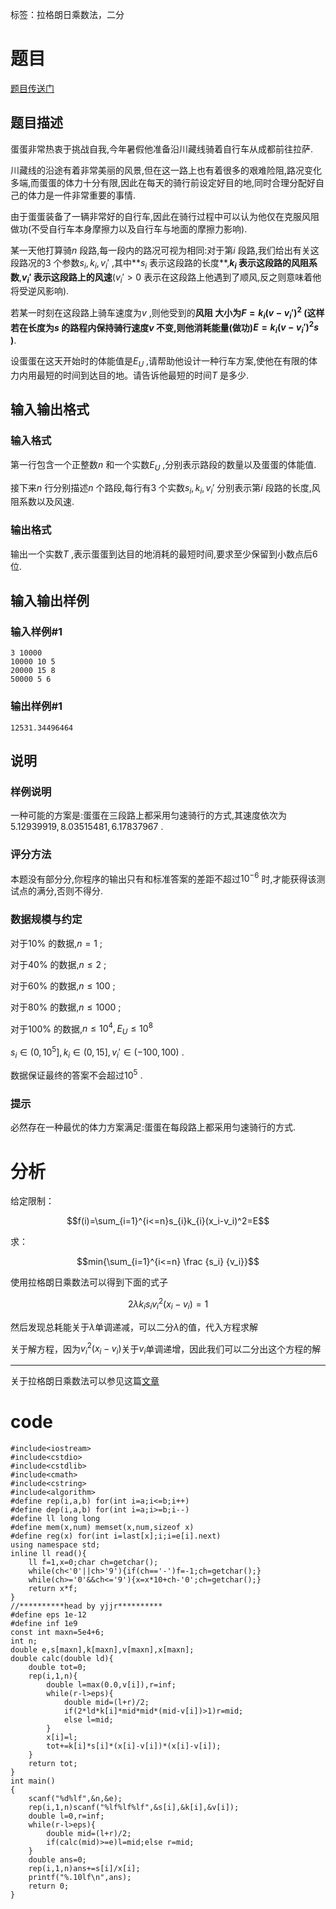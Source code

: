 ﻿---
subtitle: "拉格朗日乘法入门题"
tags: 
 - 数论-杂题
 - 基础算法-二分
grammar_cjkRuby: true
catalog: true
layout:  post
header-img: "img/header/P91.jpg"
preview-img: "/img/preview/P91.jpg"
---
标签：拉格朗日乘数法，二分

# 题目

[题目传送门](https://www.luogu.org/problemnew/show/P2179)

## 题目描述
蛋蛋非常热衷于挑战自我,今年暑假他准备沿川藏线骑着自行车从成都前往拉萨.

川藏线的沿途有着非常美丽的风景,但在这一路上也有着很多的艰难险阻,路况变化多端,而蛋蛋的体力十分有限,因此在每天的骑行前设定好目的地,同时合理分配好自己的体力是一件非常重要的事情.

由于蛋蛋装备了一辆非常好的自行车,因此在骑行过程中可以认为他仅在克服风阻做功(不受自行车本身摩擦力以及自行车与地面的摩擦力影响).

某一天他打算骑$n$ 段路,每一段内的路况可视为相同:对于第$i$ 段路,我们给出有关这段路况的$3$ 个参数$s_i,k_i,v_i'$ ,其中**$s_i$ 表示这段路的长度**,**$k_i$ 表示这段路的风阻系数**,**$v_i'$ 表示这段路上的风速**($v_i'\gt 0$ 表示在这段路上他遇到了顺风,反之则意味着他将受逆风影响).

若某一时刻在这段路上骑车速度为$v$ ,则他受到的**风阻
大小为$F=k_i(v-v_i')^2$ **(这样若在长度为$s$ 的路程内保持骑行速度$v$ 不变,则他消耗**能量(做功)$E=k_i(v-v_i')^2s$ )**.

设蛋蛋在这天开始时的体能值是$E_U$ ,请帮助他设计一种行车方案,使他在有限的体力内用最短的时间到达目的地。请告诉他最短的时间$T$ 是多少.
## 输入输出格式
### 输入格式
第一行包含一个正整数$n$ 和一个实数$E_U$ ,分别表示路段的数量以及蛋蛋的体能值.

接下来$n$ 行分别描述$n$ 个路段,每行有$3$ 个实数$s_i,k_i,v_i'$ 分别表示第$i$ 段路的长度,风阻系数以及风速.
### 输出格式
输出一个实数$T$ ,表示蛋蛋到达目的地消耗的最短时间,要求至少保留到小数点后$6$ 位.

## 输入输出样例
### 输入样例#1
```
3 10000
10000 10 5
20000 15 8
50000 5 6
```
### 输出样例#1
```
12531.34496464
```
## 说明

### 样例说明

一种可能的方案是:蛋蛋在三段路上都采用匀速骑行的方式,其速度依次为$5.12939919,8.03515481,6.17837967$ .

### 评分方法

本题没有部分分,你程序的输出只有和标准答案的差距不超过$10^{-6}$ 时,才能获得该测试点的满分,否则不得分.

### 数据规模与约定

对于$10\%$  的数据,$n=1$  ;

对于$40\%$  的数据,$n\le2$  ;

对于$60\%$  的数据,$n\le100$  ;

对于$80\%$  的数据,$n\le1000$  ;

对于$100\%$  的数据,$n\le10^4,E_U\le10^8$  

$s_i\in(0,10^5],k_i\in(0,15],v_i'\in(-100,100)$  .

数据保证最终的答案不会超过$10^5$  .

### 提示

必然存在一种最优的体力方案满足:蛋蛋在每段路上都采用匀速骑行的方式.

# 分析

给定限制：

$$f(i)=\sum_{i=1}^{i<=n}s_{i}k_{i}(x_i-v_i)^2=E$$

求：

$$min{\sum_{i=1}^{i<=n} \frac {s_i} {v_i}}$$

使用拉格朗日乘数法可以得到下面的式子

$${2 \lambda k_is_iv_i^2(x_i-v_i)=1}$$

然后发现总耗能关于$\lambda$单调递减，可以二分$\lambda$的值，代入方程求解

关于解方程，因为$v_i^2(x_i-v_i)$关于$v_i$单调递增，因此我们可以二分出这个方程的解

---

关于拉格朗日乘数法可以参见这篇[文章](https://blog.csdn.net/benoble_/article/details/79718758)

# code
```
#include<iostream>
#include<cstdio>
#include<cstdlib>
#include<cmath>
#include<cstring>
#include<algorithm>
#define rep(i,a,b) for(int i=a;i<=b;i++)
#define dep(i,a,b) for(int i=a;i>=b;i--)
#define ll long long
#define mem(x,num) memset(x,num,sizeof x)
#define reg(x) for(int i=last[x];i;i=e[i].next)
using namespace std;
inline ll read(){
	ll f=1,x=0;char ch=getchar();
	while(ch<'0'||ch>'9'){if(ch=='-')f=-1;ch=getchar();}
	while(ch>='0'&&ch<='9'){x=x*10+ch-'0';ch=getchar();}
	return x*f;
}
//**********head by yjjr**********
#define eps 1e-12
#define inf 1e9
const int maxn=5e4+6;
int n;
double e,s[maxn],k[maxn],v[maxn],x[maxn];
double calc(double ld){
	double tot=0;
	rep(i,1,n){
		double l=max(0.0,v[i]),r=inf;
		while(r-l>eps){
			double mid=(l+r)/2;
			if(2*ld*k[i]*mid*mid*(mid-v[i])>1)r=mid;
			else l=mid;
		}
		x[i]=l;
		tot+=k[i]*s[i]*(x[i]-v[i])*(x[i]-v[i]);
	}
	return tot;
}
int main()
{
	scanf("%d%lf",&n,&e);
	rep(i,1,n)scanf("%lf%lf%lf",&s[i],&k[i],&v[i]);
	double l=0,r=inf;
	while(r-l>eps){
		double mid=(l+r)/2;
		if(calc(mid)>=e)l=mid;else r=mid;
	}
	double ans=0;
	rep(i,1,n)ans+=s[i]/x[i];
	printf("%.10lf\n",ans);
	return 0;
}
```